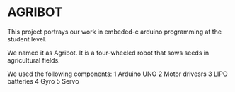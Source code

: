 # AGRIBOT
This project portrays our work in embeded-c arduino programming at the student level.

We named it as Agribot. It is a four-wheeled robot that sows seeds in agricultural fields. 

We used the following components:
1 Arduino UNO
2 Motor drivesrs
3 LIPO batteries
4 Gyro
5 Servo




